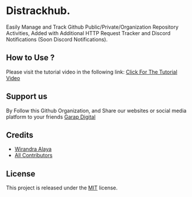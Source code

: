# Distrackhub.
Easily Manage and Track Github Public/Private/Organization Repository Activities, Added with Additional HTTP Request Tracker and Discord Notifications (Soon Discord Notifications).

## How to Use ?
Please visit the tutorial video in the following link:
[Click For The Tutorial Video](https://google.com)

## Support us
By Follow this Github Organization, and Share our websites or social media platform to your friends [Garap Digital](https://garapdigital.id/)

## Credits

- [Wirandra Alaya](https://github.com/dayCod)
- [All Contributors](https://github.com/GarapDigital/distrackhub/contributors)

## License

This project is released under the [MIT](http://opensource.org/licenses/MIT) license.
